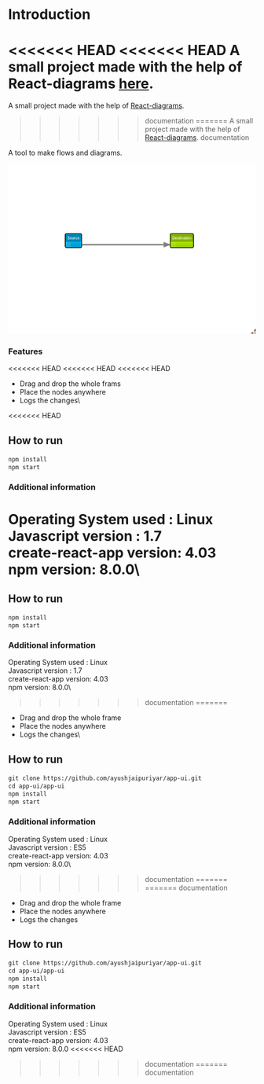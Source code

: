 # Introduction

<<<<<<< HEAD
<<<<<<< HEAD
A small project made with the help of React-diagrams [here](https://github.com/projectstorm/react-diagrams).
=======
A small project made with the help of [React-diagrams](https://github.com/projectstorm/react-diagrams).
>>>>>>> documentation
=======
A small project made with the help of [React-diagrams](https://github.com/projectstorm/react-diagrams).
>>>>>>> documentation

A tool to make flows and diagrams.

![](./assets/demo.png)

### Features

<<<<<<< HEAD
<<<<<<< HEAD
<<<<<<< HEAD
- Drag and drop the whole frams
- Place the nodes anywhere
- Logs the changes\

<<<<<<< HEAD



## How to run

```
npm install
npm start
```

### Additional information
Operating System used : Linux\
Javascript version : 1.7\
create-react-app version: 4.03\
npm version: 8.0.0\
=======
## How to run

```
npm install
npm start
```

### Additional information

Operating System used : Linux\
Javascript version : 1.7\
create-react-app version: 4.03\
npm version: 8.0.0\
>>>>>>> documentation
=======
- Drag and drop the whole frame
- Place the nodes anywhere
- Logs the changes\

## How to run

```
git clone https://github.com/ayushjaipuriyar/app-ui.git
cd app-ui/app-ui
npm install
npm start
```

### Additional information

Operating System used : Linux\
Javascript version : ES5\
create-react-app version: 4.03\
npm version: 8.0.0\
>>>>>>> documentation
=======
=======
>>>>>>> documentation
- Drag and drop the whole frame
- Place the nodes anywhere
- Logs the changes

## How to run

```
git clone https://github.com/ayushjaipuriyar/app-ui.git
cd app-ui/app-ui
npm install
npm start
```

### Additional information

Operating System used : Linux\
Javascript version : ES5\
create-react-app version: 4.03\
npm version: 8.0.0
<<<<<<< HEAD
>>>>>>> documentation
=======
>>>>>>> documentation
